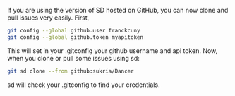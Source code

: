 If you are using the version of SD hosted on GitHub, you can now clone and pull issues very easily. First,

``` bash
git config --global github.user franckcuny
git config --global github.token myapitoken
```

This will set in your .gitconfig your github username and api token. Now, when you clone or pull some issues using sd:

``` bash
git sd clone --from github:sukria/Dancer
```

sd will check your .gitconfig to find your credentials.
